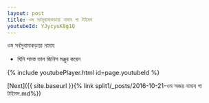 ```yaml
---
layout: post
title: ওম সর্বসুবামাকড়ায়া নামায গা টাইমস
youtubeId: YJycyuK8g1Q
---
```

 
 
 ওম সর্বসুবামাকড়ায়া নামায  
 
 -  যিনি সমস্ত ভাল জিনিস মঞ্জুর করেন 
 
  
 
  
 
 
 
 
 
 


{% include youtubePlayer.html id=page.youtubeId %}
 
[Next]({{ site.baseurl }}{% link  split1/_posts/2016-10-21-ওম অজয় নামায গা টাইমস.md%})
 
